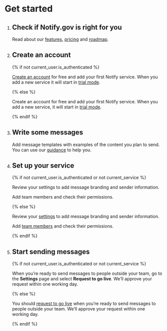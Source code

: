 <h1 class="font-body-2xl margin-bottom-3">Get started</h1>

<ol class="usa-process-list">
  <li class="usa-process-list__item padding-bottom-4 margin-top-2">
    <h2 class="usa-process-list__heading line-height-sans-3">Check if Notify.gov is right for you</h2>
    <p>Read about our <a class="usa-link" href="{{ url_for('main.features') }}">features</a>, <a class="usa-link" href="{{ url_for('.pricing') }}">pricing</a> and <a class="usa-link" href="{{ url_for('main.roadmap') }}">roadmap</a>.</p>
  </li>

  <li class="usa-process-list__item padding-bottom-4">
    <h2 class="usa-process-list__heading line-height-sans-3">Create an account</h2>
    {% if not current_user.is_authenticated %}
      <p><a class="usa-link" href="{{ url_for('.register') }}">Create an account</a> for free and add your first Notify service. When you add a new service it will start in <a class="usa-link" href="{{ url_for('main.trial_mode_new') }}">trial mode</a>.</p>
    {% else %}
      <p>Create an account for free and add your first Notify service. When you add a new service, it will start in <a class="usa-link" href="{{ url_for('main.trial_mode_new') }}">trial mode</a>.</p>
    {% endif %}
  </li>

  <li class="usa-process-list__item padding-bottom-4">
    <h2 class="usa-process-list__heading line-height-sans-3">Write some messages</h2>
    <p>Add message templates with examples of the content you plan to send. You can use our <a class="usa-link" href="{{ url_for('main.guidance_index') }}">guidance</a> to help you.</p>
  </li>

  <li class="usa-process-list__item padding-bottom-4">
    <h2 class="usa-process-list__heading line-height-sans-3">Set up your service</h2>
    {% if not current_user.is_authenticated or not current_service %}
    <p>Review your settings to add message branding and sender information.</p>
    <p>Add team members and check their permissions.</p>
    {% else %}
    <p>Review your <a class="usa-link" href="{{ url_for('.service_settings', service_id=current_service.id) }}">settings</a> to add message branding and sender information.</p>
    <p>Add <a class="usa-link" href="{{ url_for('.manage_users', service_id=current_service.id) }}">team members</a> and check their permissions.</p>
    {% endif %}
  </li>

  <!-- <li class="get-started-list__item">
    <h2 class="usa-process-list__heading  line-height-sans-1">Set up an API integration (optional)</h2>
    <p>You can use the Notify API to send messages automatically.</p>
    <p>Our <a class="usa-link" href="{{ url_for('main.documentation') }}">documentation</a> explains how to integrate the API with a web application or back office system.</p>
  </li> -->

  <li class="usa-process-list__item padding-bottom-4">
    <h2 class="usa-process-list__heading line-height-sans-3">Start sending messages</h2>
    {% if not current_user.is_authenticated or not current_service %}
    <p>When you’re ready to send messages to people outside your team, go to the <b class="bold">Settings</b> page and select <b class="bold">Request to go live</b>. We’ll approve your request within one working day.</p>
    {% else %}
    <p>You should <a class="usa-link" href="{{ url_for('.support') }}">request to go live</a> when you’re ready to send messages to people outside your team. We’ll approve your request within one working day.</p>
    {% endif %}
    <!-- <p>Check <a class="usa-link" href="{{ url_for('main.how_to_pay') }}">how to pay</a> if you’re planning to exceed the <a class="usa-link" href="{{ url_for('.pricing', _anchor='text-messages') }}">free text message allowance</a>.</p> -->
  </li>

</ol>
